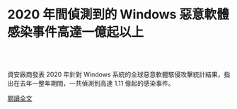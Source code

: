 # 2020 年間偵測到的 Windows 惡意軟體感染事件高達一億起以上

<!--more-->
<!--88-->
<br><br/>

資安廠商發表 2020 年針對 Windows 系統的全球惡意軟體駭侵攻擊統計結果，指出在去年一整年期間，一共偵測到高達 1.11 億起的感染事件。

[閱讀全文](https://www.twcert.org.tw/tw/cp-104-4507-7aa3f-1.html)


